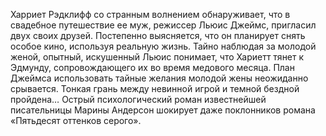 <!--2020-12-04 01:10:32-->
Харриет Рэдклифф со странным волнением обнаруживает, что в свадебное путешествие ее муж, режиссер Льюис Джеймс, пригласил двух своих друзей. Постепенно выясняется, что он планирует снять особое кино, используя реальную жизнь. Тайно наблюдая за молодой женой, опытный, искушенный Льюис понимает, что Хариетт тянет к Эдмунду, сопровождающего их во время медового месяца. План Джеймса использовать тайные желания молодой жены неожиданно срывается. Тонкая грань между невинной игрой и темной бездной пройдена…
Острый психологический роман известнейшей писательницы Марины Андерсон шокирует даже поклонников романа «Пятьдесят оттенков серого».